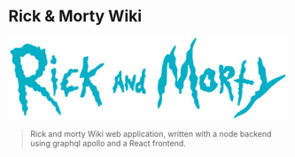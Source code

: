 # Rick & Morty Wiki

![Rick & Morty](resources/images/banner.png?raw=true)

> Rick and morty Wiki web application, written with a node backend using graphql apollo and a React frontend.
